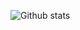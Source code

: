 ![Github stats](https://github-readme-stats.vercel.app/api?username=Richtine&show_icons=true&theme=radical)

